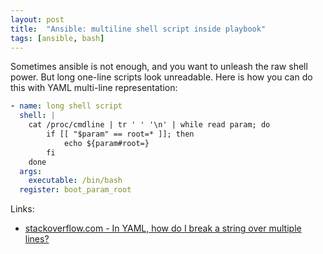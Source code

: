 ```yaml
---
layout: post
title:  "Ansible: multiline shell script inside playbook"
tags: [ansible, bash]
---
```

Sometimes ansible is not enough, and you want to unleash the raw shell power. But long one-line scripts look unreadable. Here is how you can do this with YAML multi-line representation:

```yaml
- name: long shell script
  shell: |
    cat /proc/cmdline | tr ' ' '\n' | while read param; do
        if [[ "$param" == root=* ]]; then
            echo ${param#root=}
        fi
    done
  args:
    executable: /bin/bash
  register: boot_param_root
```

Links:
* [stackoverflow.com - In YAML, how do I break a string over multiple lines?](https://stackoverflow.com/a/21699210/890863)
